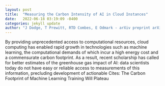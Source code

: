 ```yaml
---
layout: post
title:  "Measuring the Carbon Intensity of AI in Cloud Instances"
date:   2022-06-18 03:19:09 -0400
categories: jekyll update
author: "J Dodge, T Prewitt, RTD Combes, E Odmark - arXiv preprint arXiv , 2022"
---
```

By providing unprecedented access to computational resources, cloud computing has enabled rapid growth in technologies such as machine learning, the computational demands of which incur a high energy cost and a commensurate carbon footprint. As a result, recent scholarship has called for better estimates of the greenhouse gas impact of AI: data scientists today do not have easy or reliable access to measurements of this information, precluding development of actionable  Cites: The Carbon Footprint of Machine Learning Training Will Plateau